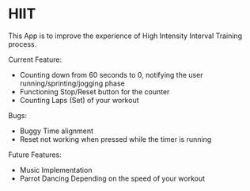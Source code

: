 # HIIT

This App is to improve the experience of High Intensity Interval Training process.

Current Feature:
- Counting down from 60 seconds to 0, notifying the user running/sprinting/jogging phase
- Functioning Stop/Reset button for the counter
- Counting Laps (Set) of your workout

Bugs:
- Buggy Time alignment
- Reset not working when pressed while the timer is running


Future Features:
- Music Implementation
- Parrot Dancing Depending on the speed of your workout
